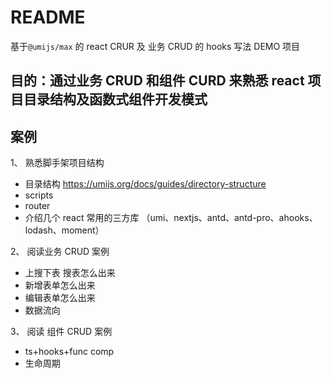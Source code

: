 # README

基于`@umijs/max` 的 react CRUR 及 业务 CRUD 的 hooks 写法 DEMO 项目

## 目的：通过业务 CRUD 和组件 CURD 来熟悉 react 项目目录结构及函数式组件开发模式

## 案例

1、 熟悉脚手架项目结构

- 目录结构 https://umijs.org/docs/guides/directory-structure
- scripts
- router
- 介绍几个 react 常用的三方库 （umi、nextjs、antd、antd-pro、ahooks、lodash、moment）

2、 阅读业务 CRUD 案例

- 上搜下表 搜表怎么出来
- 新增表单怎么出来
- 编辑表单怎么出来
- 数据流向

3、 阅读 组件 CRUD 案例

- ts+hooks+func comp
- 生命周期
